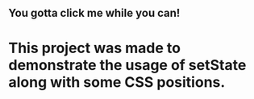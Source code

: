 ## You gotta click me while you can!

# This project was made to demonstrate the usage of setState along with some CSS positions.